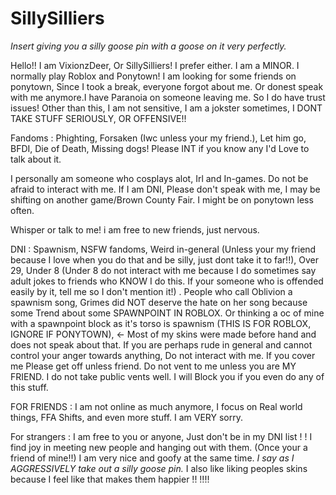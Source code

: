 
# SillySilliers
*Insert giving you a silly goose pin with a goose on it very perfectly.*

Hello!! I am VixionzDeer, Or SillySilliers! I prefer either. I am a MINOR. I normally play Roblox and Ponytown! I am looking for some friends on ponytown, Since I took a break, everyone forgot about me. Or donest speak with me anymore.I have Paranoia on someone leaving me. So I do have trust issues! Other than this, I am not sensitive, I am a jokster sometimes, I DONT TAKE STUFF SERIOUSLY, OR OFFENSIVE!!


Fandoms : Phighting, Forsaken (Iwc unless your my friend.), Let him go, BFDI, Die of Death, Missing dogs! Please INT if you know any I'd Love to talk about it.

I personally am someone who cosplays alot, Irl and In-games. Do not be afraid to interact with me. If I am DNI, Please don't speak with me, I may be shifting on another game/Brown County Fair. I might be on ponytown less often.

Whisper or talk to me! i am free to new friends, just nervous.


DNI :
Spawnism, NSFW fandoms, Weird in-general (Unless your my friend because I love when you do that and be silly, just dont take it to far!!), Over 29, Under 8 (Under 8 do not interact with me because I do sometimes say adult jokes to friends who KNOW I do this. If your someone who is offended easily by it, tell me so I don't mention it!) . People who call Oblivion a spawnism song, Grimes did NOT deserve the hate on her song because some Trend about some SPAWNPOINT IN ROBLOX. Or thinking a oc of mine with a spawnpoint block as it's torso is spawnism (THIS IS FOR ROBLOX, IGNORE IF PONYTOWN), <- Most of my skins were made before hand and does not speak about that. If you are perhaps rude in general and cannot control your anger towards anything, Do not interact with me. If you cover me Please get off unless friend.  Do not vent to me unless you are MY FRIEND. I do not take public vents well. I will Block you if you even do any of this stuff. 




FOR FRIENDS  : I am not online as much anymore, I focus on Real world things, FFA Shifts, and even more stuff. I am VERY sorry.


For strangers : I am free to you or anyone, Just don't be in my DNI list ! !  I find joy in meeting new people and hanging out with them. (Once your a friend of mine!!) I am very nice and goofy at the same time. *I say as I AGGRESSIVELY take out a silly goose pin.*  I also like liking peoples skins because I feel like that makes them happier !! !!!!

